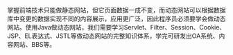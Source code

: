 掌握前端技术只能做静态网站，但它页面数据一成不变，而动态网站可以根据数据库中变更的数据实现不同的内容展示，应用更广泛，因此程序员必须要学会做动态网站。使用Java做动态网站，我们需要学习Servlet、Filter、Session、Cookie、JSP、EL表达式、JSTL等做动态网站的完整知识体系，学完可研发出OA系统、内容网站、BBS等。

